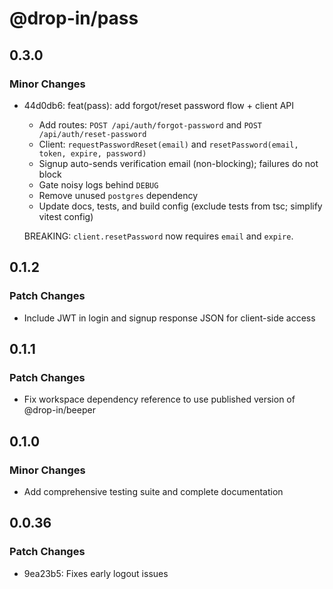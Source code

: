 # @drop-in/pass

## 0.3.0

### Minor Changes

- 44d0db6: feat(pass): add forgot/reset password flow + client API

  - Add routes: `POST /api/auth/forgot-password` and `POST /api/auth/reset-password`
  - Client: `requestPasswordReset(email)` and `resetPassword(email, token, expire, password)`
  - Signup auto-sends verification email (non-blocking); failures do not block
  - Gate noisy logs behind `DEBUG`
  - Remove unused `postgres` dependency
  - Update docs, tests, and build config (exclude tests from tsc; simplify vitest config)

  BREAKING: `client.resetPassword` now requires `email` and `expire`.

## 0.1.2

### Patch Changes

- Include JWT in login and signup response JSON for client-side access

## 0.1.1

### Patch Changes

- Fix workspace dependency reference to use published version of @drop-in/beeper

## 0.1.0

### Minor Changes

- Add comprehensive testing suite and complete documentation

## 0.0.36

### Patch Changes

- 9ea23b5: Fixes early logout issues
